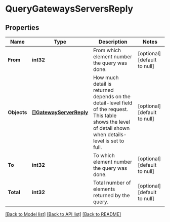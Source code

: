 # QueryGatewaysServersReply

## Properties
Name | Type | Description | Notes
------------ | ------------- | ------------- | -------------
**From** | **int32** | From which element number the query was done. | [optional] [default to null]
**Objects** | [**[]GatewayServerReply**](GatewayServerReply.md) | How much detail is returned depends on the detail-level field of the request. This table shows the level of detail shown when details-level is set to full. | [optional] [default to null]
**To** | **int32** | To which element number the query was done. | [optional] [default to null]
**Total** | **int32** | Total number of elements returned by the query. | [optional] [default to null]

[[Back to Model list]](../README.md#documentation-for-models) [[Back to API list]](../README.md#documentation-for-api-endpoints) [[Back to README]](../README.md)


